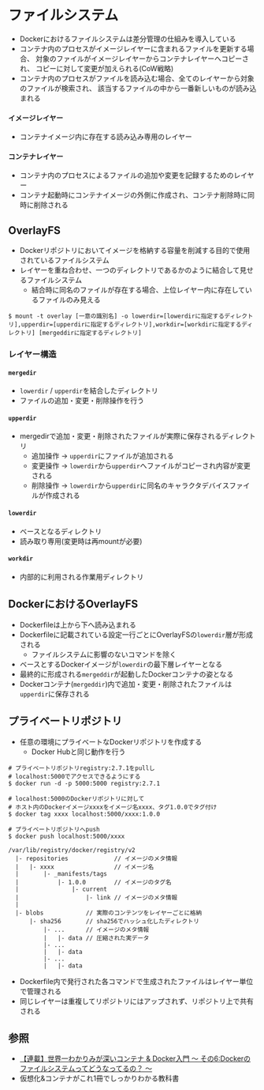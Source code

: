 # ファイルシステム
- Dockerにおけるファイルシステムは差分管理の仕組みを導入している
- コンテナ内のプロセスがイメージレイヤーに含まれるファイルを更新する場合、
  対象のファイルがイメージレイヤーからコンテナレイヤーへコピーされ、
  コピーに対して変更が加えられる(CoW戦略)
- コンテナ内のプロセスがファイルを読み込む場合、全てのレイヤーから対象のファイルが検索され、
  該当するファイルの中から一番新しいものが読み込まれる

#### イメージレイヤー
- コンテナイメージ内に存在する読み込み専用のレイヤー

#### コンテナレイヤー
- コンテナ内のプロセスによるファイルの追加や変更を記録するためのレイヤー
- コンテナ起動時にコンテナイメージの外側に作成され、コンテナ削除時に同時に削除される

## OverlayFS
- Dockerリポジトリにおいてイメージを格納する容量を削減する目的で使用されているファイルシステム
- レイヤーを重ね合わせ、一つのディレクトリであるかのように結合して見せるファイルシステム
  - 結合時に同名のファイルが存在する場合、上位レイヤー内に存在しているファイルのみ見える
```
$ mount -t overlay [一意の識別名] -o lowerdir=[lowerdirに指定するディレクトリ],upperdir=[upperdirに指定するディレクトリ],workdir=[workdirに指定するディレクトリ] [mergeddirに指定するディレクトリ]
```

### レイヤー構造
#### `mergedir`
- `lowerdir` / `upperdir`を結合したディレクトリ
- ファイルの追加・変更・削除操作を行う

#### `upperdir`
- mergedirで追加・変更・削除されたファイルが実際に保存されるディレクトリ
  - 追加操作 -> `upperdir`にファイルが追加される
  - 変更操作 -> `lowerdir`から`upperdir`へファイルがコピーされ内容が変更される
  - 削除操作 -> `lowerdir`から`upperdir`に同名のキャラクタデバイスファイルが作成される
#### `lowerdir`
- ベースとなるディレクトリ
- 読み取り専用(変更時は再mountが必要)

#### `workdir`
- 内部的に利用される作業用ディレクトリ

## DockerにおけるOverlayFS
- Dockerfileは上から下へ読み込まれる
- Dockerfileに記載されている設定一行ごとにOverlayFSの`lowerdir`層が形成される
  - ファイルシステムに影響のないコマンドを除く
- ベースとするDockerイメージが`lowerdir`の最下層レイヤーとなる
- 最終的に形成される`mergeddir`が起動したDockerコンテナの姿となる
- Dockerコンテナ(`mergeddir`)内で追加・変更・削除されたファイルは`upperdir`に保存される

## プライベートリポジトリ
- 任意の環境にプライベートなDockerリポジトリを作成する
  - Docker Hubと同じ動作を行う
```
# プライベートリポジトリregistry:2.7.1をpullし
# localhost:5000でアクセスできるようにする
$ docker run -d -p 5000:5000 registry:2.7.1

# localhost:5000のDockerリポジトリに対して
# ホスト内のDockerイメージxxxxをイメージ名xxxx、タグ1.0.0でタグ付け
$ docker tag xxxx localhost:5000/xxxx:1.0.0

# プライベートリポジトリへpush
$ docker push localhost:5000/xxxx
```
```
/var/lib/registry/docker/registry/v2
  |- repositories             // イメージのメタ情報
  |   |- xxxx                 // イメージ名
  |       |- _manifests/tags
  |           |- 1.0.0        // イメージのタグ名
  |               |- current
  |                   |- link // イメージのメタ情報
  |
  |- blobs            // 実際のコンテンツをレイヤーごとに格納
      |- sha256       // sha256でハッシュ化したディレクトリ
          |- ...      // イメージのメタ情報
          |   |- data // 圧縮された実データ
          |- ...
          |   |- data
          |- ...
          |   |- data
```
- Dockerfile内で発行された各コマンドで生成されたファイルはレイヤー単位で管理される
- 同じレイヤーは重複してリポジトリにはアップされず、リポジトリ上で共有される

## 参照
- [【連載】世界一わかりみが深いコンテナ & Docker入門 〜 その6:Dockerのファイルシステムってどうなってるの？ 〜](https://tech-lab.sios.jp/archives/21103)
- 仮想化&コンテナがこれ1冊でしっかりわかる教科書
